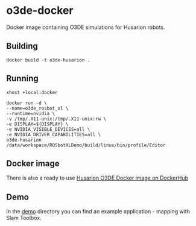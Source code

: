 # o3de-docker

Docker image containing O3DE simulations for Husarion robots. 

## Building

```
docker build -t o3de-husarion .
```

## Running

```
xhost +local:docker

docker run -d \
--name=o3de_rosbot_xl \
--runtime=nvidia \
-v /tmp/.X11-unix:/tmp/.X11-unix:rw \
-e DISPLAY=${DISPLAY} \
-e NVIDIA_VISIBLE_DEVICES=all \
-e NVIDIA_DRIVER_CAPABILITIES=all \
o3de-husarion /data/workspace/ROSbotXLDemo/build/linux/bin/profile/Editor
```

## Docker image

There is also a ready to use [Husarion O3DE Docker image on DockerHub](https://hub.docker.com/r/husarion/o3de/tags)

## Demo

In the [demo](demo/) directory you can find an example application - mapping with Slam Toolbox. 
